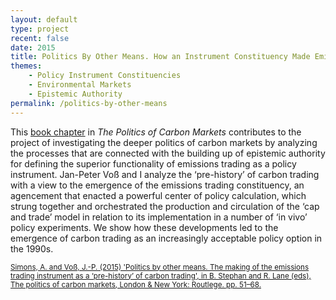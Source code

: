 ```yaml
---
layout: default
type: project
recent: false
date: 2015
title: Politics By Other Means. How an Instrument Constituency Made Emissions Trading "Work"
themes: 
    - Policy Instrument Constituencies
    - Environmental Markets
    - Epistemic Authority
permalink: /politics-by-other-means
---
```


This [book chapter](https://doi.org/10.4324/9781315886985-11) in *The Politics of Carbon Markets* contributes to the project of investigating the deeper politics of carbon markets by analyzing the processes that are connected with the building up of epistemic authority for defining the superior functionality of emissions trading as a policy instrument. Jan-Peter Voß and I analyze the ‘pre-history’ of carbon trading with a view to the emergence of the emissions trading constituency, an agencement that enacted a powerful center of policy calculation, which strung together and orchestrated the production and circulation of the ‘cap and trade’ model in relation to its implementation in a number of ‘in vivo’ policy experiments. We show how these developments led to the emergence of carbon trading as an increasingly acceptable policy option in the 1990s.

<small>
    <a href="https://doi.org/10.4324/9781315886985-11">
        Simons, A. and Voß, J.-P. (2015) 'Politics by other means. The making of the emissions trading instrument as a ‘pre-history’ of carbon trading', in B. Stephan and R. Lane (eds), The politics of carbon markets, London & New York: Routlege. pp. 51–68.
    </a>
</small>